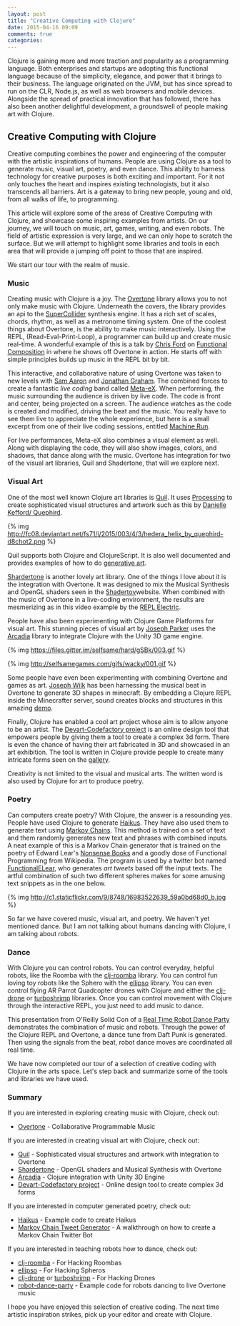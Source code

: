 ```yaml
---
layout: post
title: "Creative Computing with Clojure"
date: 2015-04-16 09:09
comments: true
categories: 
---
```


Clojure is gaining more and more traction and popularity as a programming language.  Both enterprises and startups are adopting this functional language because of the simplicity,
elegance, and power that it brings to their business.  The language originated on the JVM, but has since spread to run on the CLR, Node.js, as well as web browsers and mobile devices.
Alongside the spread of practical innovation that has followed, there has also been another delightful development, a groundswell of people making art with Clojure.

## Creative Computing with Clojure

Creative computing combines the power and engineering of the computer with the artistic inspirations of humans.  People are using Clojure as a tool to generate music, visual art, poetry, and
even dance.  This ability to harness technology for creative purposes is both exciting and important.  For it not only touches the heart and inspires existing technologists, but it also
transcends all barriers.  Art is a gateway to bring new people, young and old, from all walks of life,  to programming.

This article will explore some of the areas of Creative Computing with Clojure, and showcase some inspiring examples from artists. On our journey, we will touch on music, art, games, writing, and even robots.
The field of artistic expression is very large, and we can only hope to scratch the surface.  But we will attempt to highlight some libraries and tools in each area that will provide a jumping off point
to those that are inspired.

We start our tour with the realm of music.


### Music

Creating music with Clojure is a joy. The [Overtone](https://github.com/overtone/overtone) library allows you to not only make music with Clojure.  Underneath the covers, the library provides an api to the
[SuperCollider](http://supercollider.github.io/) synthesis engine.  It has a rich set of scales, chords, rhythm, as well as a metronome timing system.  One of the coolest things about Overtone, is the ability to
make music interactively.  Using the REPL, (Read-Eval-Print-Loop), a programmer can build up and create music real-time.  A wonderful example of this is a talk by [Chris Ford](https://twitter.com/ctford) on [Functional Composition](https://www.youtube.com/watch?v=Mfsnlbd-4xQ)
in where he shows off Overtone in action.  He starts off with simple principles builds up music in the REPL bit by bit.

This interactive, and collaborative nature of using Overtone was taken to new levels with [Sam Aaron](https://twitter.com/samaaron) and [Jonathan Graham](https://twitter.com/graham_jp). The combined forces to create a fantastic  _live coding_ band called [Meta-eX](http://meta-ex.com/). When performing,
the music surrounding the audience is driven by live code.  The code is front and center, being projected on a screen.  The audience watches as the code is created and modified, driving the beat and the music.  You really have to see them live to appreciate the whole experience, but here is a small excerpt from one of their live coding sessions, entitled [Machine Run](https://soundcloud.com/meta-ex/machine-run).

For live performances, Meta-eX also combines a visual element as well.  Along with displaying the code, they will also show images, colors, and shadows, that dance along with the music. Overtone has integration for two of the visual art libraries, Quil and Shadertone,  that will we explore next.

### Visual Art

One of the most well known Clojure art libraries is [Quil](https://github.com/quil/quil).  It uses [Processing](https://processing.org/reference/) to create sophisticated visual structures and artwork such as this by [Danielle Kefford/ Quephird](https://twitter.com/quephird).

{% img http://fc08.deviantart.net/fs71/i/2015/003/4/3/hedera_helix_by_quephird-d8chot2.png %}


Quil supports both Clojure and ClojureScript.  It is also well documented and provides examples of how to do [generative art](https://github.com/quil/quil-examples/blob/master/src/quil_sketches/gen_art/README.md).

[Shardertone](https://github.com/overtone/shadertone) is another lovely art library. One of the things I love about it is the integration with Overtone.  It was designed to mix the Musical Synthesis and OpenGL shaders seen in the [Shadertoy](https://www.shadertoy.com/)website.  When combined with the music of Overtone in a live-coding environment, the results are mesmerizing as in this video example by the [REPL Electric](https://vimeo.com/95988263).


People have also been experimenting with Clojure Game Platforms for visual art. This stunning pieces of visual art by [Joseph Parker](https://twitter.com/jplur_) uses the [Arcadia](https://github.com/arcadia-unity/Arcadia) library to integrate Clojure with the Unity 3D game engine.

{% img https://files.gitter.im/selfsame/hard/gSBk/003.gif %}

{% img http://selfsamegames.com/gifs/wacky/001.gif %}


Some people have even been experimenting with combining Overtone and games as art.  [Joseph Wilk](https://twitter.com/josephwilk) has been harnessing the musical beat in Overtone to generate 3D shapes in minecraft.  By embedding a Clojure REPL inside the Minecrafter server, sound creates blocks and structures in this amazing [demo](https://vimeo.com/120907923).

Finally, Clojure has enabled a cool art project whose aim is to allow anyone to be an artist.  The [Devart-Codefactory project](http://devartcodefactory.com/#/home) is an online design tool that empowers people by giving them a tool to create a complex 3d form.  There is even the chance of having their art fabricated in 3D and showcased in an art exhibition.  The tool is written in Clojure provide people to create many intricate forms seen on the [gallery](http://devartcodefactory.com/#/gallery).

Creativity is not limited to the visual and musical arts.  The written word is also used by Clojure for art to produce poetry.

### Poetry

Can computers create poetry?  With Clojure, the answer is a resounding yes.  People have used Clojure to generate [Haikus](http://jr0cket.co.uk/2012/09/clojure-poetry-in-motion-developers-get.html.html).  They have also used them to generate text using [Markov Chains](http://en.wikipedia.org/wiki/Markov_chain).  This method is trained on a set of text and them randomly generates new text and phrases with combined inputs.  A neat example of this is a Markov Chain generator that is trained on the poetry of Edward Lear's [Nonsense Books](http://www.gutenberg.org/ebooks/13650?msg=welcome_stranger) and a goodly dose of Functional Programming from Wikipedia.  The program is used by a twitter bot named [FunctionalELear](https://twitter.com/FunctionalELear), who generates _art tweets_ based off the input texts.  The artful combination of such two different spheres makes for some amusing text snippets as in the one below.

{% img http://c1.staticflickr.com/9/8748/16983522639_59a0bd68d0_b.jpg %}

So far we have covered music, visual art, and poetry.  We haven't yet mentioned dance.  But I am not talking about humans dancing with Clojure, I am talking about robots.


### Dance

With Clojure you can control robots.  You can control everyday, helpful robots, like the Roomba with the [clj-roomba](https://github.com/gigasquid/clj-roomba) library.  You can control fun loving toy robots like the Sphero with the [ellipso](https://github.com/mattdenner/ellipso) library.  You can even control flying AR Parrot Quadcopter drones with Clojure and either the [clj-drone](https://github.com/gigasquid/clj-drone) or [turboshrimp](https://github.com/wiseman/turboshrimp) libraries.  Once you can control movement with Clojure through the interactive REPL, you just need to add music to dance.

This presentation from O'Reilly Solid Con of a [Real Time Robot Dance Party](https://www.youtube.com/watch?v=sHK4v5MimJs) demonstrates the combination of music and robots.  Through the power of the Clojure REPL and Overtone, a dance tune from Daft Punk is generated.  Then using the signals from the beat, robot dance moves are coordinated all real time.

We have now completed our tour of a selection of creative coding with Clojure in the arts space.  Let's step back and summarize some of the tools and libraries we have used.

### Summary

If you are interested in exploring creating music with Clojure, check out:

* [Overtone](http://overtone.github.io/) - Collaborative Programmable Music

If you are interested in creating visual art with Clojure, check out:

* [Quil](https://github.com/quil/quil) - Sophisticated visual structures and artwork with integration to Overtone
* [Shardertone](https://github.com/overtone/shadertone) - OpenGL shaders and Musical Synthesis with Overtone
* [Arcadia](https://github.com/arcadia-unity/Arcadia) - Clojure integration with Unity 3D Engine
* [Devart-Codefactory project](http://devartcodefactory.com/#/home) - Online design tool to create complex 3d forms

If you are interested in computer generated poetry, check out:
* [Haikus](http://jr0cket.co.uk/2012/09/clojure-poetry-in-motion-developers-get.html.html) - Example code to create Haikus
* [Markov Chain Tweet Generator](https://howistart.org/posts/clojure/1) - A walkthrough on how to create a Markov Chain Twitter Bot

If you are interested in teaching robots how to dance, check out:
*  [clj-roomba](https://github.com/gigasquid/clj-roomba) - For Hacking Roombas
*  [ellipso](https://github.com/mattdenner/ellipso) - For Hacking Spheros
*  [clj-drone](https://github.com/gigasquid/clj-drone) or [turboshrimp](https://github.com/wiseman/turboshrimp)  - For Hacking Drones
*  [robot-dance-party](https://github.com/gigasquid/robot-dance-party) - Example code for robots dancing to live Overtone music


I hope you have enjoyed this selection of creative coding.  The next time artistic inspiration strikes, pick up your editor and create with Clojure.





